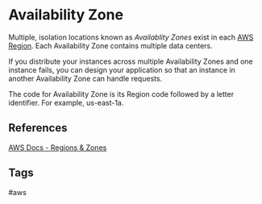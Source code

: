 # Availability Zone

Multiple, isolation locations known as *Availablity Zones* exist in each [AWS Region](https://github.com/EliotKhachi//publicZk/tree/main/202309120400). Each Availability Zone contains multiple data centers.  

If you distribute your instances across multiple Availability Zones and one instance fails, you can design your application so that an instance in another Availability Zone can handle requests. 

The code for Availability Zone is its Region code followed by a letter identifier. For example, us-east-1a.  

## References
[AWS Docs - Regions & Zones](https://docs.aws.amazon.com/AWSEC2/latest/UserGuide/using-regions-availability-zones.html#concepts-regions)  

## Tags
#aws
